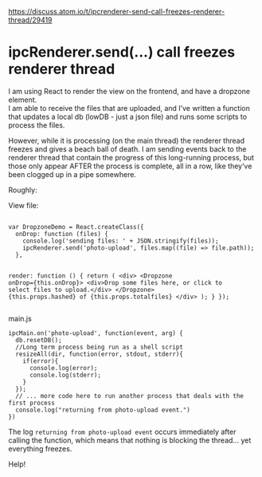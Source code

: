 <a href="https://discuss.atom.io/t/ipcrenderer-send-call-freezes-renderer-thread/29419">https://discuss.atom.io/t/ipcrenderer-send-call-freezes-renderer-thread/29419</a><div id="articleHeader"><h1>ipcRenderer.send(...) call freezes renderer thread</h1></div><p>I am using React to render the view on the frontend, and have a dropzone element.<br />
I am able to receive the files that are uploaded, and I’ve written a function that updates a local db (lowDB - just a json file) and runs some scripts to process the files.</p>
<p>However, while it is processing (on the main thread) the renderer thread freezes and gives a beach ball of death. I am sending events back to the renderer thread that contain the progress of this long-running process, but those only appear AFTER the process is complete, all in a row, like they’ve been clogged up in a pipe somewhere.</p>
<p>Roughly:</p>
<p>View file:</p>
<pre><code>
var DropzoneDemo = React.createClass({
  onDrop: function (files) {
    console.log('sending files: ' + JSON.stringify(files));
    ipcRenderer.send('photo-upload', files.map((file) =&gt; file.path));
  },
  
  render: function () {
    return (
      &lt;div&gt;
      	&lt;Dropzone onDrop={this.onDrop}&gt;
      	  &lt;div&gt;Drop some files here, or click to select files to upload.&lt;/div&gt;
      	&lt;/Dropzone&gt;
        {this.props.hashed} of {this.props.totalfiles}
      &lt;/div&gt;
    );
  }
});
</code></pre>
<p>main.js</p>
<pre><code>ipcMain.on('photo-upload', function(event, arg) {
  db.resetDB();
  //Long term process being run as a shell script
  resizeAll(dir, function(error, stdout, stderr){
    if(error){
      console.log(error);
      console.log(stderr);
    }
  });
  // ... more code here to run another process that deals with the first process
  console.log("returning from photo-upload event.")
})
</code></pre>
<p>The log <code>returning from photo-upload event</code> occurs immediately after calling the function, which means that nothing is blocking the thread… yet everything freezes.</p>
<p>Help!</p>